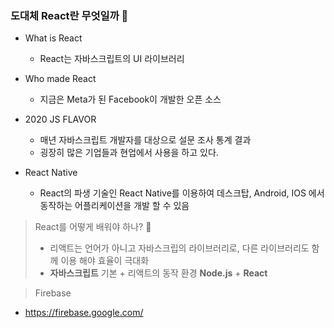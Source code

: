 ### 도대체 React란 무엇일까 🤔

- What is React
  - React는 자바스크립트의 UI 라이브러리
- Who made React

  - 지금은 Meta가 된 Facebook이 개발한 오픈 소스

- 2020 JS FLAVOR

  - 매년 자바스크립트 개발자를 대상으로 설문 조사 통계 결과
  - 굉장히 많은 기업들과 현업에서 사용을 하고 있다.

- React Native
  - React의 파생 기술인 React Native를 이용하여 데스크탑, Android, IOS 에서 동작하는 어플리케이션을 개발 할 수 있음

> React를 어떻게 배워야 하나? 🤔
>
> - 리액트는 언어가 아니고 자바스크립의 라이브러리로, 다른 라이브러리도 함께 이용 해야 효율이 극대화
> - **자바스크립트** 기본 + 리액트의 동작 환경 **Node.js** + **React**

> Firebase

- https://firebase.google.com/
